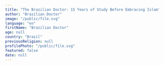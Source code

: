 ```yaml
---
title: "The Brazilian Doctor: 15 Years of Study Before Embracing Islam"
author: "Brazilian Doctor"
image: "/public/file.svg"
language: "en"
firstName: "Brazilian Doctor"
age: null
country: "Brazil"
previousReligion: null
profilePhoto: "/public/file.svg"
featured: false
date: null
---
```


